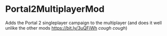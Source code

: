 # Portal2MultiplayerMod
 Adds the Portal 2 singleplayer campaign to the multiplayer (and does it well unlike the other mods https://bit.ly/3uQFiWh *cough* *cough*)
